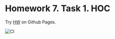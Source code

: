 # Homework 7. Task 1. HOC

Try [HW](https://jolshin.github.io/ra_hw_7_1) on Github Pages.

![CI](https://github.com/jolshin/ra_hw_7_1/actions/workflows/web.yml/badge.svg)